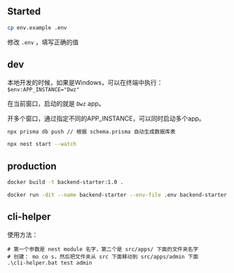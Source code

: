 ## Started

```bash
cp env.example .env
```

修改 `.env` ，填写正确的值

## dev

本地开发的时候，如果是Windows，可以在终端中执行： `$env:APP_INSTANCE="Dwz"`

在当前窗口，启动的就是 `Dwz` app。

开多个窗口，通过指定不同的APP_INSTANCE，可以同时启动多个app。


```bash
npx prisma db push // 根据 schema.prisma 自动生成数据库表

npx nest start --watch
```

## production

```bash
docker build -t backend-starter:1.0 .

docker run -dit --name backend-starter --env-file .env backend-starter:1.0
```

## cli-helper

使用方法：

```
# 第一个参数是 nest module 名字，第二个是 src/apps/ 下面的文件夹名字
# 创建： mo co s，然后把文件夹从 src 下面移动到 src/apps/admin 下面
.\cli-helper.bat test admin
```
